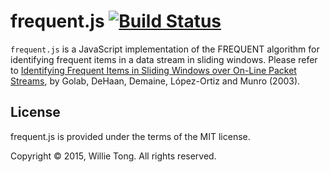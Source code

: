 # frequent.js [![Build Status](https://travis-ci.org/sytong/frequent.js.svg)](https://travis-ci.org/sytong/frequent-algorithm.js)

`frequent.js` is a JavaScript implementation of the FREQUENT algorithm
for identifying frequent items in a data stream in sliding windows.
Please refer to [Identifying Frequent Items in Sliding Windows over On-Line
Packet Streams](http://erikdemaine.org/papers/SlidingWindow_IMC2003/), by
Golab, DeHaan, Demaine, L&#243;pez-Ortiz and Munro (2003).

## License

frequent.js is provided under the terms of the MIT license.

Copyright &copy; 2015, Willie Tong. All rights reserved.
